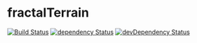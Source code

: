 # fractalTerrain

[![Build Status](https://travis-ci.org/nathanielinman/fractalTerrain.svg?branch=master)](https://travis-ci.org/nathanielinman/fractalTerrain) [![dependency Status](https://david-dm.org/nathanielinman/fractalTerrain/status.svg?style=flat)](https://david-dm.org/nathanielinman/fractalTerrain) [![devDependency Status](https://david-dm.org/nathanielinman/fractalTerrain/dev-status.svg?style=flat)](https://david-dm.org/nathanielinman/fractalTerrain#info=devDependencies)
